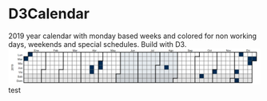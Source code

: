 # D3Calendar

2019 year calendar with monday based weeks and colored for non working days, weekends and special schedules. Build with D3.
![Calendar preview](https://github.com/Noradrex/D3Calendar/blob/master/images/Madrid2019.PNG)
test

